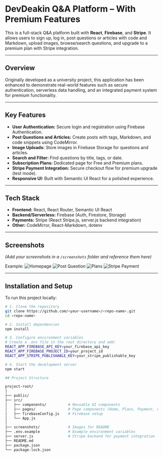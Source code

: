 # DevDeakin Q&A Platform – With Premium Features

This is a full-stack Q&A platform built with **React**, **Firebase**, and **Stripe**. It allows users to sign up, log in, post questions or articles with code and Markdown, upload images, browse/search questions, and upgrade to a premium plan with Stripe integration.

---

## Overview
Originally developed as a university project, this application has been enhanced to demonstrate real-world features such as secure authentication, serverless data handling, and an integrated payment system for premium functionality.

---

## Key Features
- **User Authentication:** Secure login and registration using Firebase Authentication.
- **Post Questions and Articles:** Create posts with tags, Markdown, and code snippets using CodeMirror.
- **Image Uploads:** Store images in Firebase Storage for questions and articles.
- **Search and Filter:** Find questions by title, tags, or date.
- **Subscription Plans:** Dedicated page for Free and Premium plans.
- **Stripe Payment Integration:** Secure checkout flow for premium upgrade (test mode).
- **Responsive UI:** Built with Semantic UI React for a polished experience.

---

## Tech Stack
- **Frontend:** React, React Router, Semantic UI React
- **Backend/Serverless:** Firebase (Auth, Firestore, Storage)
- **Payments:** Stripe (React Stripe.js, server.js backend integration)
- **Other:** CodeMirror, React-Markdown, dotenv

---

## Screenshots
*(Add your screenshots in a `/screenshots` folder and reference them here)*

Example:
![Homepage](screenshots/home.png)
![Post Question](screenshots/post.png)
![Plans](screenshots/plans.png)
![Stripe Payment](screenshots/payment.png)

---

## Installation and Setup
To run this project locally:

```bash
# 1. Clone the repository
git clone https://github.com/<your-username>/<repo-name>.git
cd <repo-name>

# 2. Install dependencies
npm install

# 3. Configure environment variables
# Create a .env file in the root directory and add:
REACT_APP_FIREBASE_API_KEY=your_firebase_api_key
REACT_APP_FIREBASE_PROJECT_ID=your_project_id
REACT_APP_STRIPE_PUBLISHABLE_KEY=your_stripe_publishable_key

# 4. Start the development server
npm start

## Project Structure

project-root/
│
├── public/
├── src/
│   ├── components/          # Reusable UI components
│   ├── pages/               # Page components (Home, Plans, Payment, etc.)
│   ├── firebaseConfig.js    # Firebase setup
│   └── App.js
│
├── screenshots/             # Images for README
├── .env.example             # Example environment variables
├── server.js                # Stripe backend for payment integration
├── README.md
├── package.json
└── package-lock.json

